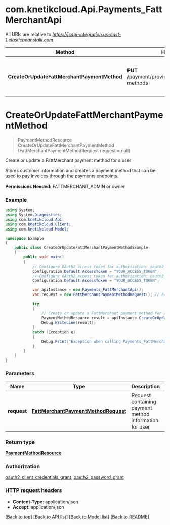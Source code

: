 # com.knetikcloud.Api.Payments_FattMerchantApi

All URIs are relative to *https://jsapi-integration.us-east-1.elasticbeanstalk.com*

Method | HTTP request | Description
------------- | ------------- | -------------
[**CreateOrUpdateFattMerchantPaymentMethod**](Payments_FattMerchantApi.md#createorupdatefattmerchantpaymentmethod) | **PUT** /payment/provider/fattmerchant/payment-methods | Create or update a FattMerchant payment method for a user


<a name="createorupdatefattmerchantpaymentmethod"></a>
# **CreateOrUpdateFattMerchantPaymentMethod**
> PaymentMethodResource CreateOrUpdateFattMerchantPaymentMethod (FattMerchantPaymentMethodRequest request = null)

Create or update a FattMerchant payment method for a user

Stores customer information and creates a payment method that can be used to pay invoices through the payments endpoints. <br><br><b>Permissions Needed:</b> FATTMERCHANT_ADMIN or owner

### Example
```csharp
using System;
using System.Diagnostics;
using com.knetikcloud.Api;
using com.knetikcloud.Client;
using com.knetikcloud.Model;

namespace Example
{
    public class CreateOrUpdateFattMerchantPaymentMethodExample
    {
        public void main()
        {
            // Configure OAuth2 access token for authorization: oauth2_client_credentials_grant
            Configuration.Default.AccessToken = "YOUR_ACCESS_TOKEN";
            // Configure OAuth2 access token for authorization: oauth2_password_grant
            Configuration.Default.AccessToken = "YOUR_ACCESS_TOKEN";

            var apiInstance = new Payments_FattMerchantApi();
            var request = new FattMerchantPaymentMethodRequest(); // FattMerchantPaymentMethodRequest | Request containing payment method information for user (optional) 

            try
            {
                // Create or update a FattMerchant payment method for a user
                PaymentMethodResource result = apiInstance.CreateOrUpdateFattMerchantPaymentMethod(request);
                Debug.WriteLine(result);
            }
            catch (Exception e)
            {
                Debug.Print("Exception when calling Payments_FattMerchantApi.CreateOrUpdateFattMerchantPaymentMethod: " + e.Message );
            }
        }
    }
}
```

### Parameters

Name | Type | Description  | Notes
------------- | ------------- | ------------- | -------------
 **request** | [**FattMerchantPaymentMethodRequest**](FattMerchantPaymentMethodRequest.md)| Request containing payment method information for user | [optional] 

### Return type

[**PaymentMethodResource**](PaymentMethodResource.md)

### Authorization

[oauth2_client_credentials_grant](../README.md#oauth2_client_credentials_grant), [oauth2_password_grant](../README.md#oauth2_password_grant)

### HTTP request headers

 - **Content-Type**: application/json
 - **Accept**: application/json

[[Back to top]](#) [[Back to API list]](../README.md#documentation-for-api-endpoints) [[Back to Model list]](../README.md#documentation-for-models) [[Back to README]](../README.md)


